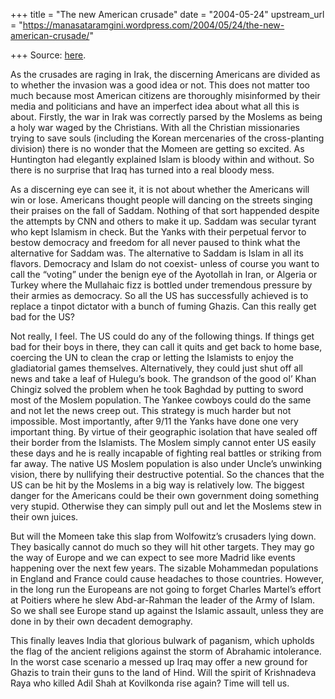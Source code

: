 +++
title = "The new American crusade"
date = "2004-05-24"
upstream_url = "https://manasataramgini.wordpress.com/2004/05/24/the-new-american-crusade/"

+++
Source: [here](https://manasataramgini.wordpress.com/2004/05/24/the-new-american-crusade/).

As the crusades are raging in Irak, the discerning Americans are divided
as to whether the invasion was a good idea or not. This does not matter
too much because most American citizens are thoroughly misinformed by
their media and politicians and have an imperfect idea about what all
this is about. Firstly, the war in Irak was correctly parsed by the
Moslems as being a holy war waged by the Christians. With all the
Christian missionaries trying to save souls (including the Korean
mercenaries of the cross-planting division) there is no wonder that the
Momeen are getting so excited. As Huntington had elegantly explained
Islam is bloody within and without. So there is no surprise that Iraq
has turned into a real bloody mess.

As a discerning eye can see it, it is not about whether the Americans
will win or lose. Americans thought people will dancing on the streets
singing their praises on the fall of Saddam. Nothing of that sort
happended despite the attempts by CNN and others to make it up. Saddam
was secular tyrant who kept Islamism in check. But the Yanks with their
perpetual fervor to bestow democracy and freedom for all never paused to
think what the alternative for Saddam was. The alternative to Saddam is
Islam in all its flavors. Democracy and Islam do not coexist- unless of
course you want to call the “voting” under the benign eye of the
Ayotollah in Iran, or Algeria or Turkey where the Mullahaic fizz is
bottled under tremendous pressure by their armies as democracy. So all
the US has successfully achieved is to replace a tinpot dictator with a
bunch of fuming Ghazis. Can this really get bad for the US?

Not really, I feel. The US could do any of the following things. If
things get bad for their boys in there, they can call it quits and get
back to home base, coercing the UN to clean the crap or letting the
Islamists to enjoy the gladiatorial games themselves. Alternatively,
they could just shut off all news and take a leaf of Hulegu’s book. The
grandson of the good ol’ Khan Chingiz solved the problem when he took
Baghdad by putting to sword most of the Moslem population. The Yankee
cowboys could do the same and not let the news creep out. This strategy
is much harder but not impossible. Most importantly, after 9/11 the
Yanks have done one very important thing. By virtue of their geographic
isolation that have sealed off their border from the Islamists. The
Moslem simply cannot enter US easily these days and he is really
incapable of fighting real battles or striking from far away. The native
US Moslem population is also under Uncle’s unwinking vision, there by
nullifying their destructive potential. So the chances that the US can
be hit by the Moslems in a big way is relatively low. The biggest danger
for the Americans could be their own government doing something very
stupid. Otherwise they can simply pull out and let the Moslems stew in
their own juices.

But will the Momeen take this slap from Wolfowitz’s crusaders lying
down. They basically cannot do much so they will hit other targets. They
may go the way of Europe and we can expect to see more Madrid like
events happening over the next few years. The sizable Mohammedan
populations in England and France could cause headaches to those
countries. However, in the long run the Europeans are not going to
forget Charles Martel’s effort at Poitiers where he slew Abd-ar-Rahman
the leader of the Army of Islam. So we shall see Europe stand up against
the Islamic assault, unless they are done in by their own decadent
demography.

This finally leaves India that glorious bulwark of paganism, which
upholds the flag of the ancient religions against the storm of Abrahamic
intolerance. In the worst case scenario a messed up Iraq may offer a new
ground for Ghazis to train their guns to the land of Hind. Will the
spirit of Krishnadeva Raya who killed Adil Shah at Kovilkonda rise
again? Time will tell us.


